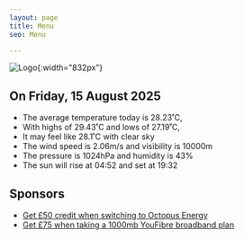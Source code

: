 ```yaml
---
layout: page
title: Menu
seo: Menu

---
```


![Logo](/images/logo.jpg){:width="832px"}

<!-- weather_marker starts -->
## On Friday, 15 August 2025

- The average temperature today is 28.23˚C,
- With highs of 29.43˚C and lows of 27.19˚C,
- It may feel like 28.1˚C with clear sky
- The wind speed is 2.06m/s and visibility is 10000m
- The pressure is 1024hPa and humidity is 43%
- The sun will rise at 04:52 and set at 19:32

<!-- weather_marker ends -->

## Sponsors

- [Get £50 credit when switching to Octopus Energy](https://bit.ly/3oD1nnS)
- [Get £75 when taking a 1000mb YouFibre broadband plan](https://aklam.io/91zWhU?)
